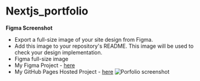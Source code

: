 # Nextjs_portfolio


 **Figma Screenshot**
   - Export a full-size image of your site design from Figma.
   - Add this image to your repository's README.  This image will be used to check your design implementation.
   - Figma full-size image
   - My Figma Project - [here](https://www.figma.com/file/XSAW1FlHs2JebKeQ5r46Se/MidTerm?type=design&node-id=0%3A1&mode=design&t=qUEZX4p3ZeLsw9Kf-1)
   - My GitHub Pages Hosted Project - [here](https://njit-wis.github.io/midterm-portfolio-Nissi-Prabhatha/)
     ![Porfolio screenshot](docs/images/Figma_screensht.png)
